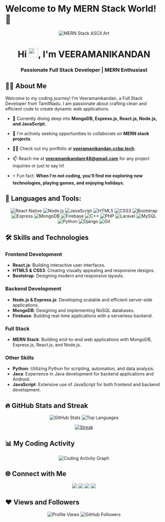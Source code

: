 # Welcome to My MERN Stack World! 🚀

<div align="center">
  <img src="https://res.cloudinary.com/dpcfyn3si/image/upload/v1691490595/uploads/portfolio/experience_l8s9cd.png" alt="MERN Stack ASCII Art">
</div>
<h1 align="center">Hi <img src="https://raw.githubusercontent.com/MartinHeinz/MartinHeinz/master/wave.gif" width="30px">, I'm VEERAMANIKANDAN</h1>
<h3 align="center">Passionate Full Stack Developer | MERN Enthusiast</h3>

## 🙋‍♂️ About Me

Welcome to my coding journey! I'm Veeramanikandan, a Full Stack Developer from TamilNadu. I am passionate about crafting clean and efficient code to create dynamic web applications.

- 🌱 Currently diving deep into **MongoDB, Express.js, React.js, Node.js, and JavaScript.**

- 👯 I'm actively seeking opportunities to collaborate on **MERN stack projects**.

- 👨‍💻 Check out my portfolio at **[veeramanikandan.ccbp.tech](https://veeramanikandan.ccbp.tech)**.

- 📫 Reach me at **veeramanikandanr48@gmail.com** for any project inquiries or just to say hi!

- ⚡ Fun fact: **When I'm not coding, you'll find me exploring new technologies, playing games, and enjoying holidays.**

## 🚀 Languages and Tools:

<p align="center"> 
    <img src="https://img.icons8.com/color/48/000000/react-native.png" alt="React Native"/>
    <img src="https://img.icons8.com/color/48/000000/nodejs.png" alt="Node.js"/>
    <img src="https://img.icons8.com/color/48/000000/javascript.png" alt="JavaScript"/>
    <img src="https://img.icons8.com/color/48/000000/html-5.png" alt="HTML5"/>
    <img src="https://img.icons8.com/color/48/000000/css3.png" alt="CSS3"/>
    <img src="https://img.icons8.com/color/48/000000/bootstrap.png" alt="Bootstrap"/>
    <img src="https://img.icons8.com/color/48/000000/express.png" alt="Express"/>
    <img src="https://img.icons8.com/color/48/000000/mongodb.png" alt="MongoDB"/>
    <img src="https://img.icons8.com/color/48/000000/firebase.png" alt="Firebase"/>
    <img src="https://img.icons8.com/color/48/000000/c-plus-plus-logo.png" alt="C++"/>
    <img src="https://img.icons8.com/ios-filled/50/000000/php-logo.png" alt="PHP"/>
    <img src="https://img.icons8.com/fluency/48/000000/laravel.png" alt="Laravel"/>
    <img src="https://img.icons8.com/fluent/50/000000/mysql-logo.png" alt="MySQL"/>
    <img src="https://img.icons8.com/color/48/000000/python.png" alt="Python"/>
    <img src="https://img.icons8.com/external-tal-revivo-duo-tal-revivo/25/000000/external-django-a-high-level-python-web-framework-that-encourages-rapid-development-logo-duo-tal-revivo.png" alt="Django"/>
    <img src="https://img.icons8.com/color/48/000000/git.png" alt="Git"/>
</p>

## 🛠️ Skills and Technologies

### Frontend Development

- **React.js**: Building interactive user interfaces.
- **HTML5 & CSS3**: Creating visually appealing and responsive designs.
- **Bootstrap**: Designing modern and responsive layouts.

### Backend Development

- **Node.js & Express.js**: Developing scalable and efficient server-side applications.
- **MongoDB**: Designing and implementing NoSQL databases.
- **Firebase**: Building real-time applications with a serverless backend.

### Full Stack

- **MERN Stack**: Building end-to-end web applications with MongoDB, Express.js, React.js, and Node.js.

### Other Skills

- **Python**: Utilizing Python for scripting, automation, and data analysis.
- **Java**: Experience in Java development for backend applications and Android.
- **JavaScript**: Extensive use of JavaScript for both frontend and backend development.

## 🔥 GitHub Stats and Streak

<p align="center">
    <img alt="GitHub Stats" src="https://github-readme-stats.vercel.app/api?username=Veeramanikandanr48&show_icons=true&count_private=true&theme=react&hide_border=true&bg_color=0D1117" />
    <img alt="Top Languages" src="https://github-readme-stats.vercel.app/api/top-langs/?username=Veeramanikandanr48&langs_count=8&count_private=true&layout=compact&theme=react&hide_border=true&bg_color=0D1117" />
</p>

<p align="center">
    <a href="https://github.com/Veeramanikandanr48/github-readme-streak-stats">
        <img title="🔥 Get streak stats for your profile at git.io/streak-stats" alt="Streak" src="https://github-readme-streak-stats.herokuapp.com/?user=Veeramanikandanr48&theme=black-ice&hide_border=true&stroke=0000&background=060A0CD0"/>
    </a>

    
## 📊 My Coding Activity

<p align="center">
    <img src="https://github-readme-activity-graph.vercel.app/graph?username=Veeramanikandanr48&bg_color=d1e5ff&color=624c9e&line=4c9e65&point=c41717&area=true&hide_border=true" alt="Coding Activity Graph">
</p>

## 🌐 Connect with Me

<p align="center">
    <a href="https://www.linkedin.com/in/veeramanikandanr"><img src="https://img.icons8.com/fluent/48/000000/linkedin.png"/></a>
    <a href="https://twitter.com/veera_r_tech"><img src="https://img.icons8.com/fluent/48/000000/twitter.png"/></a>
    <a href="https://www.instagram.com/veera_r_/"><img src="https://img.icons8.com/fluent/48/000000/instagram-new.png"/></a>
    <a href="https://www.youtube.com/channel/@veeramanikandanR"><img src="https://img.icons8.com/color/48/000000/youtube-play.png"/></a>
</p>

## ❤ Views and Followers

<p align="center">
    <img src="https://komarev.com/ghpvc/?username=Veeramanikandanr48" alt="Profile Views">
    <img src="https://img.shields.io/github/followers/Veeramanikandanr48?label=Followers&style=social" alt="GitHub Followers">
</p>
